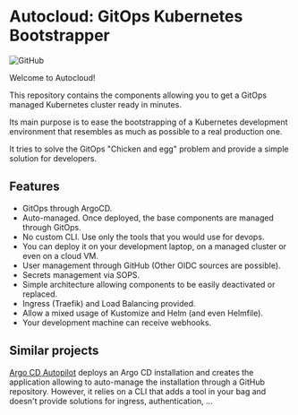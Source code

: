 # Autocloud: GitOps Kubernetes Bootstrapper

![GitHub](https://img.shields.io/github/license/antoinemartin/autocloud)

Welcome to Autocloud!

This repository contains the components allowing you to get a GitOps managed
Kubernetes cluster ready in minutes.

Its main purpose is to ease the bootstrapping of a Kubernetes development
environment that resembles as much as possible to a real production one.

It tries to solve the GitOps "Chicken and egg" problem and provide a simple
solution for developers.

## Features

-   GitOps through ArgoCD.
-   Auto-managed. Once deployed, the base components are managed through GitOps.
-   No custom CLI. Use only the tools that you would use for devops.
-   You can deploy it on your development laptop, on a managed cluster or even
    on a cloud VM.
-   User management through GitHub (Other OIDC sources are possible).
-   Secrets management via SOPS.
-   Simple architecture allowing components to be easily deactivated or
    replaced.
-   Ingress (Traefik) and Load Balancing provided.
-   Allow a mixed usage of Kustomize and Helm (and even Helmfile).
-   Your development machine can receive webhooks.

## Similar projects

[Argo CD Autopilot](https://argocd-autopilot.readthedocs.io/en/stable/) deploys
an Argo CD installation and creates the application allowing to auto-manage the
installation through a GitHub repository. However, it relies on a CLI that adds
a tool in your bag and doesn't provide solutions for ingress, authentication,
...
